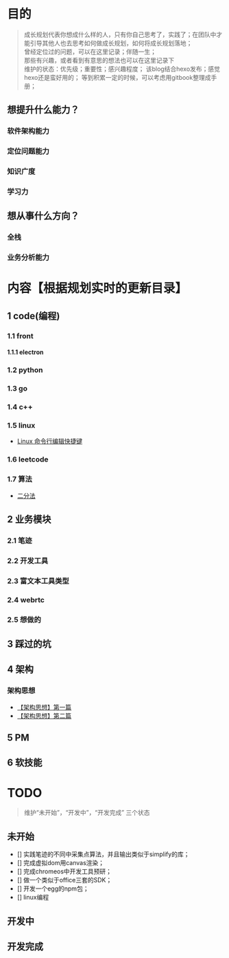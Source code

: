 # 目的
> 成长规划代表你想成什么样的人，只有你自己思考了，实践了；在团队中才能引导其他人也去思考如何做成长规划，如何将成长规划落地；  
> 曾经定位过的问题，可以在这里记录；伴随一生；  
> 那些有兴趣，或者看到有意思的想法也可以在这里记录下  
> 维护的状态：优先级；重要性；感兴趣程度；
> 该blog结合hexo发布；感觉hexo还是蛮好用的；
> 等到积累一定的时候，可以考虑用gitbook整理成手册；

## 想提升什么能力？

### 软件架构能力

### 定位问题能力

### 知识广度

### 学习力

## 想从事什么方向？

### 全栈

### 业务分析能力


# 内容【根据规划实时的更新目录】


## 1 code(编程)


### 1.1 front

#### 1.1.1 electron

### 1.2 python

### 1.3 go

### 1.4 c++

### 1.5 linux
- [Linux 命令行编辑快捷键](https://github.com/guimeisang/Diary/blob/master/blog/code/linux/Linux%20%E5%91%BD%E4%BB%A4%E8%A1%8C%E7%BC%96%E8%BE%91%E5%BF%AB%E6%8D%B7%E9%94%AE.md)

### 1.6 leetcode

### 1.7 算法
- [二分法](https://github.com/guimeisang/Diary/blob/master/blog/code/%E7%AE%97%E6%B3%95/%E4%BA%8C%E5%88%86%E6%B3%95.md)


## 2 业务模块


### 2.1 笔迹

### 2.2 开发工具

### 2.3 富文本工具类型

### 2.4 webrtc

### 2.5 想做的


## 3 踩过的坑


## 4 架构

### 架构思想
- [【架构思想】第一篇](https://github.com/guimeisang/Diary/issues/44)
- [【架构思想】第二篇](https://github.com/guimeisang/Diary/issues/45)

## 5 PM


## 6 软技能



# TODO
> 维护“未开始”，“开发中”，“开发完成” 三个状态



## 未开始
- [] 实践笔迹的不同中采集点算法，并且输出类似于simplify的库；
- [] 完成虚拟dom用canvas渲染；
- [] 完成chromeos中开发工具预研；
- [] 做一个类似于office三套的SDK；
- [] 开发一个egg的npm包；
- [] linux编程


## 开发中


## 开发完成



